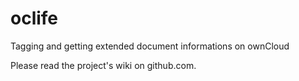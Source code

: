 oclife
======

Tagging and getting extended document informations on ownCloud

Please read the project's wiki on github.com.
